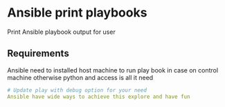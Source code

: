 # Ansible print playbooks
Print Ansible playbook output for user 

## Requirements
Ansible need to installed host machine to run play book in case on control machine otherwise python and access is all it need 


```yaml
# Update play with debug option for your need 
Ansible have wide ways to achieve this explore and have fun  
```

